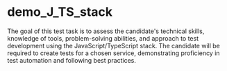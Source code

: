 # demo_J_TS_stack
The goal of this test task is to assess the candidate's technical skills, knowledge of tools, problem-solving abilities, and approach to test development using the JavaScript/TypeScript stack. The candidate will be required to create tests for a chosen service, demonstrating proficiency in test automation and following best practices.
